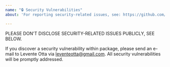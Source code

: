 ```yaml
---
name: "🔒 Security Vulnerabilities"
about: 'For reporting security-related issues, see: https://github.com/Otisz/Laravel-Billingo#security-vulnerabilities'

---
```


PLEASE DON'T DISCLOSE SECURITY-RELATED ISSUES PUBLICLY, SEE BELOW.

If you discover a security vulnerability within package, please send an e-mail to Levente Otta via [leventeotta@gmail.com](mailto:leventeotta@gmail.com). All security vulnerabilities will be promptly addressed.